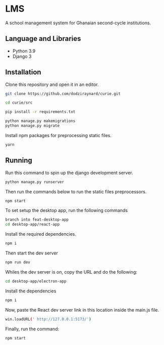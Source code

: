 # LMS

A school management system for Ghanaian second-cycle institutions.

## Language and Libraries

- Python 3.9
- Django 3

## Installation

Clone this repository and open it in an editor.

```bash
git clone https://github.com/dodziraynard/curie.git
```

```bash
cd curie/src

pip install -r requirements.txt

python manage.py makemigrations
python manage.py migrate
```

Install npm packages for preprocessing static files.

```bash
yarn
```

## Running

Run this command to spin up the django development server.

```bash
python manage.py runserver

```

Then run the commands below to run the static files preprocessors.

```bash
npm start

```
To set setup the desktop app, run the following commands

```bash
branch into feat-desktop-app
cd desktop-app/react-app
```
Install the required dependencies.
```bash
npm i
```
Then start the dev server
```bash
npm run dev
```
Whiles the dev server is on, copy the URL and do the following:
```bash
cd desktop-app/electron-app
```
Install the dependencies
```bash
npm i
```
Now, paste the React dev server link in this location inside the main.js file.
``` bash
win.loadURL(' http://127.0.0.1:5173/')
```
Finally, run the command:
```bash
npm start
```

